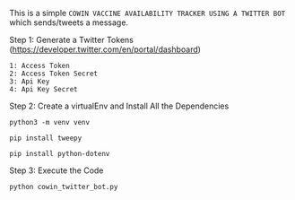 This is a simple `COWIN VACCINE AVAILABILITY TRACKER USING A TWITTER BOT` which sends/tweets a message.

Step 1: Generate a Twitter Tokens (https://developer.twitter.com/en/portal/dashboard)

    1: Access Token
    2: Access Token Secret
    3: Api Key
    4: Api Key Secret

Step 2: Create a virtualEnv and Install All the Dependencies

    python3 -m venv venv
    
    pip install tweepy
    
    pip install python-dotenv

Step 3: Execute the Code

    python cowin_twitter_bot.py